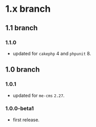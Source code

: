 # 1.x branch
## 1.1 branch
### 1.1.0
* updated for `cakephp` 4 and `phpunit` 8.

## 1.0 branch
### 1.0.1
* updated for `me-cms` `2.27`.

### 1.0.0-beta1
* first release.
